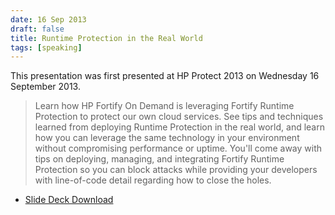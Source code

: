 ```yaml
---
date: 16 Sep 2013
draft: false
title: Runtime Protection in the Real World
tags: [speaking]
---
```


This presentation was first presented at HP Protect 2013 on Wednesday 16 September 2013.

>  Learn how HP Fortify On Demand is leveraging Fortify Runtime Protection to protect our own cloud services. See tips and techniques learned from deploying Runtime Protection in the real world, and learn how you can leverage the same technology in your environment without compromising performance or uptime. You'll come away with tips on deploying, managing, and integrating Fortify Runtime Protection so you can block attacks while providing your developers with line-of-code detail regarding how to close the holes.

  - [Slide Deck Download](http://data.brooksgarrett.com/collateral/decks/protect2013_1298_runtime_protection_in_the_real_world.pptx)
